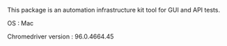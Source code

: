 This package is an automation infrastructure kit tool for GUI and API tests.

OS : Mac

Chromedriver version : 96.0.4664.45
